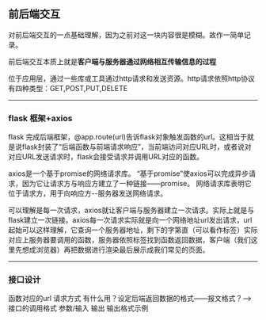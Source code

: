 ## 前后端交互

对前后端交互的一点基础理解，因为之前对这一块内容很是模糊。故作一简单记录。

前后端交互本质上就是**客户端与服务器通过网络相互传输信息的过程**

位于应用层，通过一些库或工具通过http请求和发送资源。http请求依照http协议有四种类型：GET,POST,PUT,DELETE

---------------------------------------------

### flask 框架+axios

flask 完成后端框架，@app.route(url)告诉flask对象触发函数的url。这相当于就是说flask封装了“后端函数与前端请求响应”，当前端访问对应URL时，或者说对对应URL发送请求时，flask会接受请求并调用URL对应的函数。

axios是一个基于promise的网络请求库。
    “基于promise”使axios可以完成异步请求，因为它让请求方与响应方建立了一种链接——promise。
    网络请求库表明它位于请求方，用于向响应方--服务器发送网络请求。

可以理解是每一次请求，axios就让客户端与服务器建立一次请求。实际上就是与flask建立一次链接。axios每一次请求实际就是向一个网络地址url发出请求，url起始可以这样理解，它查询一个服务器地址，剩下的字第直（可以看作标签）实际对应上服务器要调用的函数，服务器依照标签找到函数返回数据，客户端（我们这里先想成浏览器）再把数据进行渲染最后展示成我们常见的页面。

----------------------------------------------

### 接口设计

函数对应的url
请求方式 有什么用？设定后端返回数据的格式——报文格式？-->接口的调用格式
参数/输入
输出  输出格式示例